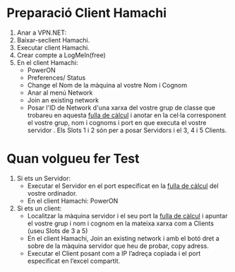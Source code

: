 
Preparació Client Hamachi
===========

1. Anar a VPN.NET:
2. Baixar-seclient Hamachi.
3. Executar client Hamachi.
3. Crear compte a LogMeIn(free)
4. En el client Hamachi:
	* PowerON
	* Preferences/ Status
	* Change el Nom de la màquina al vostre Nom i Cognom
	* Anar al menú Network
	* Join an existing network
	* Posar l'ID de Network d'una xarxa del vostre grup de classe que trobareu en aquesta [fulla de càlcul](https://ubarcelona-my.sharepoint.com/:x:/g/personal/epuertas_ub_edu/Eb-oBz2sRCpLh9nICgBYLckBTPQB5rxLEJp1cw73ZWMbWA?e=odtQyw) i anotar en la cel·la corresponent el vostre grup, nom i cognoms i port en que executa el vostre servidor . Els Slots 1 i 2 són per a posar Servidors i el 3, 4 i 5 Clients.
	
	
Quan volgueu fer Test
=============

1. Si ets un Servidor: 
	* Executar el Servidor en el port especificat en la [fulla de càlcul](https://ubarcelona-my.sharepoint.com/:x:/g/personal/epuertas_ub_edu/Eb-oBz2sRCpLh9nICgBYLckBTPQB5rxLEJp1cw73ZWMbWA?e=odtQyw) del vostre ordinador.
	* En el client Hamachi: PowerON
2. Si ets un client:
	* Localitzar la màquina servidor i el seu port la [fulla de càlcul](https://ubarcelona-my.sharepoint.com/:x:/g/personal/epuertas_ub_edu/Eb-oBz2sRCpLh9nICgBYLckBTPQB5rxLEJp1cw73ZWMbWA?e=odtQyw) i apuntar el vostre grup i nom i cognom en la mateixa xarxa com a Clients (useu Slots de 3 a 5)
	* En el client Hamachi, Join an existing network i amb el botó dret a sobre de la màquina servidor que heu de probar, copy adress.
	* Executar el Client posant com a IP l’adreça copiada i el port especificat en l’excel compartit.
